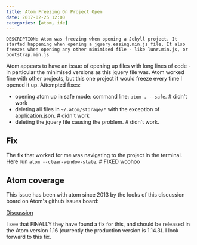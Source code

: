 ```yaml
---
title: Atom Freezing On Project Open
date: 2017-02-25 12:00
categories: [atom, ide]
---
```

    DESCRIPTION: Atom was freezing when opening a Jekyll project. It started happening when opening a jquery.easing.min.js file. It also freezes when opening any other minimised file - like lunr.min.js, or bootstrap.min.js

Atom appears to have an issue of opening up files with long lines of code - in particular the minimised versions as this jquery file was. Atom worked fine with other projects, but this one project it would freeze every time I opened it up. Attempted fixes:

- opening atom up in safe mode: command line: `atom . --safe`. # didn't work
- deleting all files in `~/.atom/storage/*` with the exception of application.json. # didn't work
- deleting the jquery file causing the problem. # didn't work.

## Fix

The fix that worked for me was navigating to the project in the terminal. Here run `atom --clear-window-state`. # FIXED woohoo

## Atom coverage

This issue has been with atom since 2013 by the looks of this discussion board on Atom's github issues board:

<a class="main-link" href="https://github.com/atom/atom/issues/979">Discussion</a>

I see that FINALLY they have found a fix for this, and should be released in the Atom version 1.16 (currently the production version is 1.14.3). I look forward to this fix.
